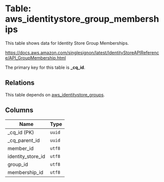# Table: aws_identitystore_group_memberships

This table shows data for Identity Store Group Memberships.

https://docs.aws.amazon.com/singlesignon/latest/IdentityStoreAPIReference/API_GroupMembership.html

The primary key for this table is **_cq_id**.

## Relations

This table depends on [aws_identitystore_groups](aws_identitystore_groups).

## Columns

| Name          | Type          |
| ------------- | ------------- |
|_cq_id (PK)|`uuid`|
|_cq_parent_id|`uuid`|
|member_id|`utf8`|
|identity_store_id|`utf8`|
|group_id|`utf8`|
|membership_id|`utf8`|
